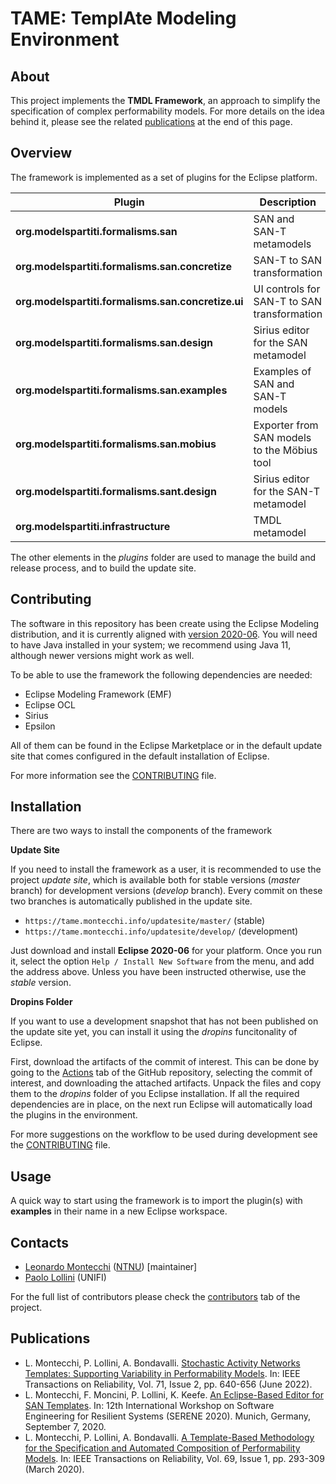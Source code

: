 # TAME: TemplAte Modeling Environment

## About

This project implements the **TMDL Framework**, an approach to simplify the
specification of complex performability models. For more details on the idea
behind it, please see the related [publications](#publications) at the end of this page.

## Overview

The framework is implemented as a set of plugins for the Eclipse platform.

|Plugin|Description|
|---|---|
|**org.modelspartiti.formalisms.san**|SAN and SAN-T metamodels|
|**org.modelspartiti.formalisms.san.concretize**|SAN-T to SAN transformation|
|**org.modelspartiti.formalisms.san.concretize.ui**|UI controls for SAN-T to SAN transformation|
|**org.modelspartiti.formalisms.san.design**|Sirius editor for the SAN metamodel|
|**org.modelspartiti.formalisms.san.examples**|Examples of SAN and SAN-T models|
|**org.modelspartiti.formalisms.san.mobius**|Exporter from SAN models to the Möbius tool|
|**org.modelspartiti.formalisms.sant.design**|Sirius editor for the SAN-T metamodel|
|**org.modelspartiti.infrastructure**|TMDL metamodel|

The other elements in the _plugins_ folder are used to manage the build and
release process, and to build the update site.

## Contributing

The software in this repository has been create using the Eclipse Modeling
distribution, and it is currently aligned with [version 2020-06](https://www.eclipse.org/downloads/packages/release/2020-06/r/eclipse-modeling-tools).
You will need to have Java installed in your system; we recommend using Java 11, although newer versions might work as well.

To be able to use the framework the following dependencies are needed:
- Eclipse Modeling Framework (EMF)
- Eclipse OCL
- Sirius
- Epsilon

All of them can be found in the Eclipse Marketplace or in the default update
site that comes configured in the default installation of Eclipse.

For more information see the [CONTRIBUTING](CONTRIBUTING.md) file.

## Installation

There are two ways to install the components of the framework

**Update Site**

If you need to install the framework as a user, it is recommended to use the project _update site_, which is available both for stable versions (_master_ branch) for development versions (_develop_ branch). Every commit on these two branches is automatically published in the update site.

* `https://tame.montecchi.info/updatesite/master/` (stable)
* `https://tame.montecchi.info/updatesite/develop/` (development)

Just download and install **Eclipse 2020-06** for your platform. Once you run it,
select the option `Help / Install New Software` from the menu, and add the address above.
Unless you have been instructed otherwise, use the _stable_ version.

**Dropins Folder**

If you want to use a development snapshot that has not been published on the update site
yet, you can install it using the _dropins_ funcitonality of Eclipse.

First, download the artifacts of the commit of interest. This can be done by going to
the [Actions](https://github.com/montex/TMDL-Framework/actions) tab of the GitHub repository,
selecting the commit of interest, and downloading the attached artifacts.
Unpack the files and copy them to the _dropins_ folder of you Eclipse installation. If all
the required dependencies are in place, on the next run Eclipse will automatically load the plugins in the environment.

For more suggestions on the workflow to be used during development see the [CONTRIBUTING](CONTRIBUTING.md) file.

## Usage

A quick way to start using the framework is to import the plugin(s) with **examples** in their name in a new Eclipse workspace.

## Contacts

- [Leonardo Montecchi](mailto:leonardo.montecchi@ntnu.no) ([NTNU](https://www.ntnu.no/ansatte/leonarmo)) [maintainer]
- [Paolo Lollini](mailto:paolo.lollini@unifi.it) (UNIFI)

For the full list of contributors please check the [contributors](https://github.com/montex/TMDL-Framework/graphs/contributors) tab of the project.

## Publications

*  L. Montecchi, P. Lollini, A. Bondavalli. [Stochastic Activity Networks Templates: Supporting Variability in Performability Models](https://ieeexplore.ieee.org/document/9640229). In: IEEE Transactions on Reliability, Vol. 71, Issue 2, pp. 640-656 (June 2022).
* L. Montecchi, F. Moncini, P. Lollini, K. Keefe. [An Eclipse-Based Editor for SAN Templates](https://link.springer.com/chapter/10.1007/978-3-030-58462-7_13). In: 12th International Workshop on Software Engineering for Resilient Systems (SERENE 2020). Munich, Germany, September 7, 2020.
*  L. Montecchi, P. Lollini, A. Bondavalli. [A Template-Based Methodology for the Specification and Automated Composition of Performability Models](https://ieeexplore.ieee.org/document/8710621). In: IEEE Transactions on Reliability, Vol. 69, Issue 1, pp. 293-309 (March 2020).
